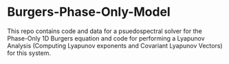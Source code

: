 # Burgers-Phase-Only-Model
This repo contains code and data for a psuedospectral solver for the Phase-Only 1D Burgers equation and code for performing a Lyapunov Analysis (Computing Lyapunov exponents and Covariant Lyapunov Vectors) for this system.
